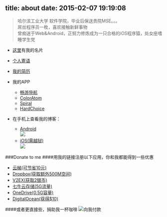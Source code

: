 title: about
date: 2015-02-07 19:19:08
---
>哈尔滨工业大学 软件学院，毕业后保送贵院MSE。。。  
>屌丝程序员一枚，喜欢接触新鲜事物  
>曾痴迷于Web&Android，正努力修炼成为一只合格的iOS程序猿，处女座嗜睡学生党  

- [这里](http://about.me/yulingtianxia/)有我的名片  

- [个人寄语](http://yulingtianxia.com/about/aboutme.html)  
- [我的简历](http://resume.yulingtianxia.com)  
- 我的APP
	- [畅游导航](http://changyou.yulingtianxia.com)  
	- [ColorAtom](http://coloratom.yulingtianxia.com)  
	- [Spiral](http:spiral.yulingtianxia.com)  
	- [HardChoice](http://hardchoice.yulingtianxia.com)  
	
- 在手机上查看我的博客：
	- [Android](http://yulingtianxia.qiniudn.com/blog_android.apk)  
	![](http://yulingtianxia.qiniudn.com/qrcode-android.png)  
	- [iOS(需越狱)](http://yulingtianxia.qiniudn.com/玉令天下的Blog_0.3_iosbrk.ipa)  
	![](http://yulingtianxia.qiniudn.com/qrcode-ios.png)

###Donate to me
####用我的链接注册以下应用，你和我都能得到一些优惠  
- [云梯(可节省10元)](http://tizipro.com/?r=ee0508bc191f5651)  
- [Dropbox(获取额外500M空间)](https://db.tt/qpgWW1VU)
- [V2EX(获取2银币)](http://www.v2ex.com/?r=yulingtianxia)
- [七牛云存储(5G流量)](https://portal.qiniu.com/signup?code=3l9qmmes7kimq)
- [OneDrive(0.5G容量)](https://onedrive.live.com/?invref=71b98deb9fa7a559&invsrc=90)
- [DigitalOcean(获得$10)](https://www.digitalocean.com/?refcode=2c163841a4f4)

####或者更直接些，捐助我一杯咖啡
![向我付款](http://yulingtianxia.qiniudn.com/zhifubao.png)  

<script async src="//pagead2.googlesyndication.com/pagead/js/adsbygoogle.js"></script>
<!-- ad -->
<ins class="adsbygoogle"
     style="display:block"
     data-ad-client="ca-pub-4671213864485232"
     data-ad-slot="9486775501"
     data-ad-format="auto"></ins>
<script>
(adsbygoogle = window.adsbygoogle || []).push({});
</script>